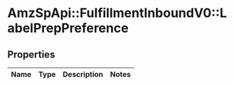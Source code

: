 # AmzSpApi::FulfillmentInboundV0::LabelPrepPreference

## Properties
Name | Type | Description | Notes
------------ | ------------- | ------------- | -------------

